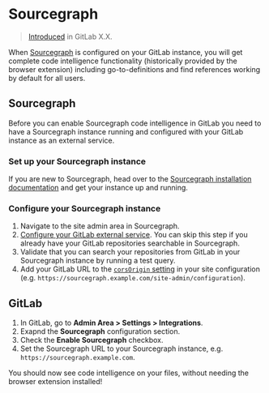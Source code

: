 # Sourcegraph

> [Introduced](https://gitlab.com/gitlab-org/gitlab/merge_requests/16556) in GitLab X.X.

When [Sourcegraph](https://sourcegraph.com) is configured on your GitLab instance, you
will get complete code intelligence functionality (historically provided by the browser
extension) including go-to-definitions and find references working by default for all users.

## Sourcegraph

Before you can enable Sourcegraph code intelligence in GitLab you need to have a
Sourcegraph instance running and configured with your GitLab instance as an external
service.

### Set up your Sourcegraph instance

If you are new to Sourcegraph, head over to the [Sourcegraph installation documentation](https://docs.sourcegraph.com/admin) and get your instance up and running.

### Configure your Sourcegraph instance

1. Navigate to the site admin area in Sourcegraph.
1. [Configure your GitLab external service](https://docs.sourcegraph.com/admin/external_service/gitlab).
You can skip this step if you already have your GitLab repositories searchable in Sourcegraph.
1. Validate that you can search your repositories from GitLab in your Sourcegraph instance by running a test query.
1. Add your GitLab URL to the [`corsOrigin` setting](https://docs.sourcegraph.com/admin/config/site_config#corsOrigin) in your site configuration (e.g. `https://sourcegraph.example.com/site-admin/configuration`).

## GitLab

1. In GitLab, go to **Admin Area > Settings > Integrations**.
1. Exapnd the **Sourcegraph** configuration section.
1. Check the **Enable Sourcegraph** checkbox.
1. Set the Sourcegraph URL to your Sourcegraph instance, e.g. `https://sourcegraph.example.com`.

You should now see code intelligence on your files, without needing the browser
extension installed!
